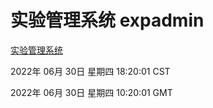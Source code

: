 # 实验管理系统 expadmin
[实验管理系统](http://219.139.198.62:56808/expadmin-782313d2-e1b1-4ea7-932e-3a55e6a1a4d0/)

2022年 06月 30日 星期四 18:20:01 CST

2022年 06月 30日 星期四 10:20:01 GMT
